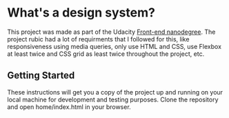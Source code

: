 # What's a design system?

This project was made as part of the Udacity [Front-end nanodegree](https://www.udacity.com/course/front-end-web-developer-nanodegree--nd0011). The project rubic had a lot of requirments that I followed for this, like responsiveness using media queries, only use HTML and CSS, use Flexbox at least twice and CSS grid as least twice throughout the project, etc.

## Getting Started

These instructions will get you a copy of the project up and running on your local machine for development and testing purposes. Clone the repository and open home/index.html in your browser.
